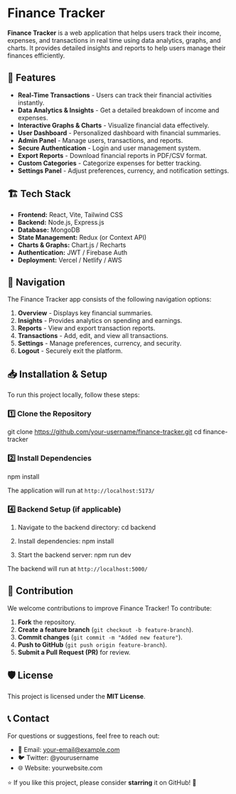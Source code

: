 # Finance Tracker

**Finance Tracker** is a web application that helps users track their income, expenses, and transactions in real time using data analytics, graphs, and charts. It provides detailed insights and reports to help users manage their finances efficiently.

## 🚀 Features
* **Real-Time Transactions** - Users can track their financial activities instantly.
* **Data Analytics & Insights** - Get a detailed breakdown of income and expenses.
* **Interactive Graphs & Charts** - Visualize financial data effectively.
* **User Dashboard** - Personalized dashboard with financial summaries.
* **Admin Panel** - Manage users, transactions, and reports.
* **Secure Authentication** - Login and user management system.
* **Export Reports** - Download financial reports in PDF/CSV format.
* **Custom Categories** - Categorize expenses for better tracking.
* **Settings Panel** - Adjust preferences, currency, and notification settings.

## 🏗️ Tech Stack
* **Frontend:** React, Vite, Tailwind CSS
* **Backend:** Node.js, Express.js
* **Database:** MongoDB
* **State Management:** Redux (or Context API)
* **Charts & Graphs:** Chart.js / Recharts
* **Authentication:** JWT / Firebase Auth
* **Deployment:** Vercel / Netlify / AWS

## 🎯 Navigation
The Finance Tracker app consists of the following navigation options:
1. **Overview** - Displays key financial summaries.
2. **Insights** - Provides analytics on spending and earnings.
3. **Reports** - View and export transaction reports.
4. **Transactions** - Add, edit, and view all transactions.
5. **Settings** - Manage preferences, currency, and security.
6. **Logout** - Securely exit the platform.

## 📥 Installation & Setup
To run this project locally, follow these steps:

### 1️⃣ Clone the Repository
git clone https://github.com/your-username/finance-tracker.git
cd finance-tracker

### 2️⃣ Install Dependencies
npm install


The application will run at `http://localhost:5173/`

### 4️⃣ Backend Setup (if applicable)
1. Navigate to the backend directory:
cd backend

2. Install dependencies:
npm install

3. Start the backend server:
npm run dev

The backend will run at `http://localhost:5000/`

## 👥 Contribution
We welcome contributions to improve Finance Tracker! To contribute:
1. **Fork** the repository.
2. **Create a feature branch** (`git checkout -b feature-branch`).
3. **Commit changes** (`git commit -m "Added new feature"`).
4. **Push to GitHub** (`git push origin feature-branch`).
5. **Submit a Pull Request (PR)** for review.

## 🛡️ License
This project is licensed under the **MIT License**.

## 📞 Contact
For questions or suggestions, feel free to reach out:
* 📧 Email: your-email@example.com
* 🐦 Twitter: @yourusername
* 🌐 Website: yourwebsite.com

⭐ If you like this project, please consider **starring** it on GitHub! 🚀
